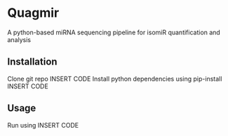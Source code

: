 # Quagmir
A python-based miRNA sequencing pipeline for isomiR quantification and analysis
## Installation
Clone git repo INSERT CODE
Install python dependencies using pip-install INSERT CODE
## Usage
Run using INSERT CODE
